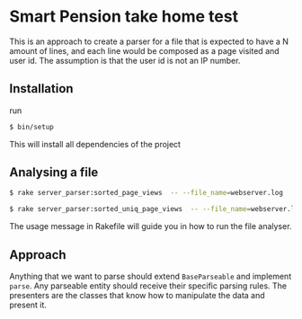 # Smart Pension take home test

This is an approach to create a parser for a file that is expected to have a N amount of lines, and each line would be composed as a page visited and user id.
The assumption is that the user id is not an IP number.

## Installation

run
```sh
$ bin/setup
```

This will install all dependencies of the project

## Analysing a file

```sh
$ rake server_parser:sorted_page_views  -- --file_name=webserver.log

$ rake server_parser:sorted_uniq_page_views  -- --file_name=webserver.log
```

The usage message in Rakefile will guide you in how to run the file analyser.

## Approach

Anything that we want to parse should extend `BaseParseable` and implement `parse`. Any parseable entity should receive their specific parsing rules.
The presenters are the classes that know how to manipulate the data and present it.
